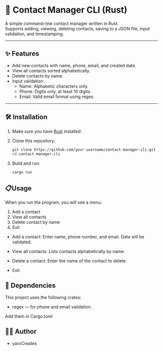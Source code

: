 # 📇 Contact Manager CLI (Rust)

A simple command-line contact manager written in Rust.  
Supports adding, viewing, deleting contacts, saving to a JSON file, input validation, and timestamping.

---

## ✨ Features

- Add new contacts with name, phone, email, and created date.
- View all contacts sorted alphabetically.
- Delete contacts by name.
- Input validation:
  - Name: Alphabetic characters only.
  - Phone: Digits only, at least 10 digits.
  - Email: Valid email format using regex.

---

## 🛠 Installation

1. Make sure you have [Rust](https://www.rust-lang.org/tools/install) installed.

2. Clone this repository:

   ```bash
   git clone https://github.com/your-username/contact-manager-cli.git
   cd contact-manager-cli
   ```
3. Build and run:
    ```bash
    cargo run
    ```

## 📋Usage

When you run the program, you will see a menu:

1. Add a contact
2. View all contacts
3. Delete contact by name
4. Exit

- Add a contact: Enter name, phone number, and email. Data will be validated.

- View all contacts: Lists contacts alphabetically by name.

- Delete a contact: Enter the name of the contact to delete.

- Exit




## 🔧 Dependencies

This project uses the following crates:

- regex — for phone and email validation.

Add them in Cargo.toml


## 👨‍💻 Author
- yaroCreates 


